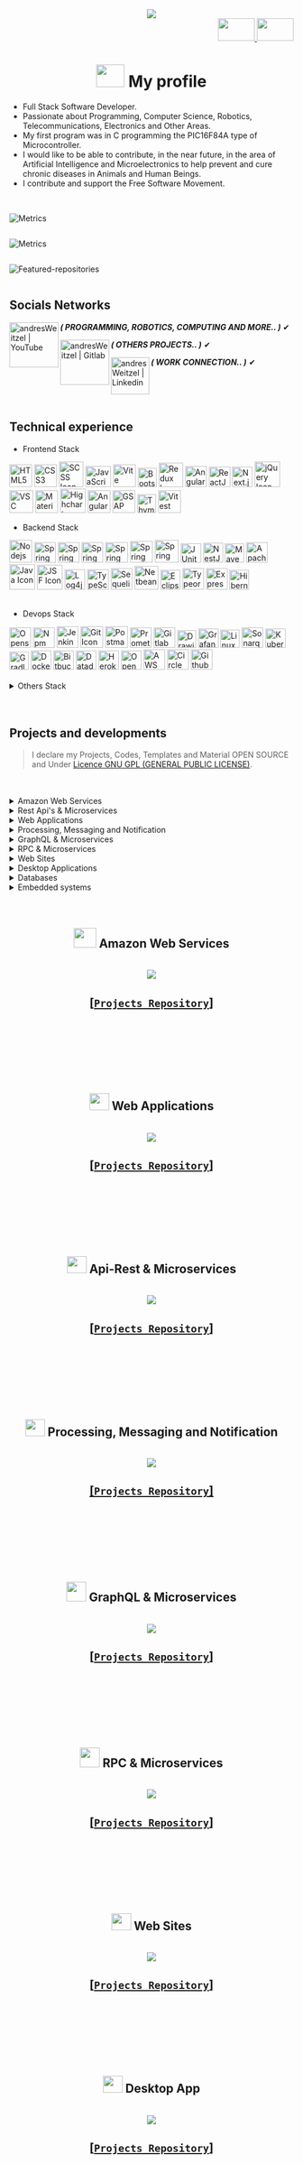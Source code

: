  <!----------Presentation---------------->
<div align="center" >
<img src="./assets/gifs/social-networks/central-network.gif" />
</div>

<div align="right">
    <a href="./translations/README.es.md" target="_blank">
      <img src="./assets/img/translation/arg-flag.jpg" width="65" height="40" />
  </a> 
   <a href="https://github.com/andresWeitzel/andresWeitzel" target="_blank">
      <img src="./assets/img/translation/eeuu-flag.jpg" width="65" height="40" />
  </a> 
</div>

 
<div align="center">
  
#  <img width="50" height="40"  src="./assets/gifs/spheres/world-blue-sphere.gif" /> My profile  

</div>  
 
<div align="left">

* Full Stack Software Developer.
* Passionate about Programming, Computer Science, Robotics, Telecommunications, Electronics and Other Areas.
* My first program was in C programming the PIC16F84A type of Microcontroller.
* I would like to be able to contribute, in the near future, in the area of Artificial Intelligence and Microelectronics to help prevent and cure chronic diseases in Animals and Human Beings.
* I contribute and support the Free Software Movement.


</div>  

 <!----------End Presentation---------------->

</br>

<!---------ESTADISTICAS-------->

 <!------GENERALES METRICS------>
<div style="display: inline-block;">
  
![Metrics](./metrics/github-metrics.svg)

</div>
<!------FIN GENERALES METRICS------>

<br>

 <!------RECENT ACTIVITIES------>
<div style="display: inline-block;">
  
![Metrics](./metrics/metrics.plugin.activity.svg)

</div>
<!------FIN RECENT ACTIVITIES------>

<br>

 <!------FEATURED REPOSITORIES------>
<div style="display: inline-block;">
  
![Featured-repositories](./metrics/metrics.plugin.featured.repositories.svg)

</div>
<!------FIN FEATURED REPOSITORIES------>



<!---------FIN ESTADISTICAS----------->

<br>

<!------------REDES SOCIALES------------------>

## Socials Networks

<!--CANAL DE YOUTUBE-->
<div>
<a href="https://www.youtube.com/channel/UCuSVXmBcMURyTvbmbcgZalQ?view_as=subscriber" target="_blank">
<img align="left" alt="andresWeitzel | YouTube" width="87" height="80" src="./assets/gifs/social-networks/youtubeLogo.gif" /></a> 
 
 ***( PROGRAMMING, ROBOTICS, COMPUTING AND MORE.. )*** ✔</a>  
</div> 
 <!--FIN CANAL DE YOUTUBE-->
 
 <!--GITLAB-->
<div>
<a href="https://gitlab.com/andres-weitzel" target="_blank">
<img align="left" alt="andresWeitzel | Gitlab" width="87" height="80" src="./assets/gifs/social-networks/gitlab.gif"/></a> 
 
 ***( OTHERS PROJECTS.. )*** ✔</a>  
</div> 
 <!--FIN GITLAB-->
 
  <!--LINKEDIN-->
<div>
<a href="https://www.linkedin.com/in/andres-weitzel/" target="_blank">
<img align="left" alt="andresWeitzel | Linkedin" width="68" height="66" src="./assets/gifs/social-networks/linkedin.gif" /></a> 
 
 ***( WORK CONNECTION.. )*** ✔</a>  
</div> 
 <!--FIN LINKEDIN-->
 
<!--------FIN REDES SOCIALES---------------------->

<br>
<br>
<br>


<!-----STACKS TECHNICAL EXPERIENCE ------------>


## Technical experience

<!------FRONTEND STACK------>

* Frontend Stack

<div style="display: inline-block;">
  <img width="40" height="40" alt="HTML5 Icon" src="./assets/icons/frontend/png/html.png" />
  <img width="40" height="40" alt="CSS3 Icon" src="./assets/icons/frontend/png/css.png" />
  <img width="43" height="45" alt="SCSS Icon" src="./assets/icons/frontend/png/scss.png" />
  <img width="45" height="37" alt="JavaScript Icon" src="./assets/icons/frontend/png/js.png" />
  <img width="40" height="40" alt="Vite Icon" src="./assets/icons/frontend/png/vite.png" />
  <img width="33" height="34" alt="Bootstrap Icon" src="./assets/icons/frontend/png/bootstrap.png" />
  <img width="43" height="43" alt="Redux Icon" src="./assets/icons/frontend/png/redux.png" />
  <img width="38" height="37" alt="Angular Material Icon" src="./assets/icons/frontend/png/angular-material.png" />
  <img width="38" height="36" alt="ReactJS Icon" src="./assets/icons/frontend/png/react-js.png" />
  <img width="36" height="36" alt="Next.js Icon" src="./assets/icons/frontend/png/nextjs.png" />
  <img width="45" height="45" alt="jQuery Icon" src="./assets/icons/frontend/png/jquery.png" />
  <img width="42" height="40" alt="VSC Icon" src="./assets/icons/devops/png/vsc.png" />
  <img width="40" height="40" alt="Material UI Icon" src="./assets/icons/frontend/png/material-ui.png" />
  <img width="45" height="43" alt="Highcharts Icon" src="./assets/icons/frontend/png/highchart.png" />
  <img width="40" height="40" alt="Angular Icon" src="./assets/icons/frontend/png/angular.png" />
  <img width="40" height="40" alt="GSAP Icon" src="./assets/icons/frontend/png/gsap.png" />
  <img width="33" height="33" alt="Thymeleaf Icon" src="./assets/icons/backend/java/png/thymeleaf.png" />
  <img width="40" height="40" alt="Vitest Icon" src="./assets/icons/frontend/png/vitest.png" />
</div>

<!------FIN FRONTEND STACK------>

</br>

<!------BACKEND STACK------>

* Backend Stack

<div style="display: inline-block;">
   <img width="40" height="40" alt="Nodejs Icon" src="./assets/icons/backend/javascript-typescript/png/nodejs.png" />
   <img width="38" height="36" alt="Spring Boot Icon" src="./assets/icons/backend/java/png/spring-boot.png" />
   <img width="38" height="36" alt="Spring Cloud Icon" src="./assets/icons/backend/java/png/spring-cloud.png" />
   <img width="38" height="36" alt="Spring Batch Icon" src="./assets/icons/backend/java/png/spring-batch.png" />
   <img width="40" height="36" alt="Spring Security Icon" src="./assets/icons/backend/java/png/spring-security.png" />
   <img width="40" height="38" alt="Spring WebFlux Icon" src="./assets/icons/backend/java/png/spring-webflux.png" />
   <img width="42" height="40" alt="Spring Tool Suite Icon" src="./assets/icons/backend/java/png/sts.png" />
   <img width="36" height="34" alt="JUnit Icon" src="./assets/icons/backend/java/png/junit.png" />
   <img width="35" height="35" alt="NestJS Icon" src="./assets/icons/backend/javascript-typescript/png/nestjs.png" />
   <img width="34" height="34" alt="Maven Icon" src="./assets/icons/devops/png/maven.png" />
   <img width="38" height="36" alt="Apache Tomcat Icon" src="./assets/icons/devops/png/apache-tomcat.png" />
   <img width="45" height="45" alt="Java Icon" src="./assets/icons/backend/java/png/java.png" />
   <img width="45" height="44" alt="JSF Icon" src="./assets/icons/backend/java/png/jsf.png" />
   <img width="36" height="36" alt="Log4j Icon" src="./assets/icons/backend/java/png/log-four-j.png" />
   <img width="38" height="36" alt="TypeScript Icon" src="./assets/icons/backend/javascript-typescript/png/typescript.png" />
   <img width="38" height="38" alt="Sequelize Icon" src="./assets/icons/backend/javascript-typescript/png/sequelize.png" />
   <img width="42" height="42" alt="Netbeans Icon" src="./assets/icons/backend/java/png/netbeans.png" />
   <img width="35" height="35" alt="Eclipse Icon" src="./assets/icons/backend/java/png/eclipse.png" />
   <img width="38" height="38" alt="Typeorm Icon" src="./assets/icons/backend/javascript-typescript/png/typeorm.png" />
   <img width="38" height="38" alt="Express-js Icon" src="./assets/icons/backend/javascript-typescript/png/express-js.png" />
   <img width="35" height="35" alt="Hibernate Icon" src="./assets/icons/backend/java/png/hibernate.png" />

<div>
<!------FIN BACKEND STACK------>

</br>

<!------DEVOPS STACK------>

* Devops Stack

<div style="display: inline-block;">
  <img width="38" height="36" alt="Openshift Icon" src="./assets/icons/devops/png/openshift.png" />
  <img width="38" height="36" alt="Npm Icon" src="./assets/icons/devops/png/npm.png" />
  <img width="38" height="38" alt="Jenkins Icon" src="./assets/icons/devops/png/jenkins.png" />
  <img width="40" height="38" alt="Git Icon" src="./assets/icons/devops/png/git.png" />
  <img width="40" height="38" alt="Postman Icon" src="./assets/icons/devops/png/postman.png" />
  <img width="38" height="36" alt="Prometheus Icon" src="./assets/icons/devops/png/prometheus.png" />
  <img width="38" height="36" alt="Gitlab Icon" src="./assets/icons/devops/png/gitlab.png" />
  <img width="33" height="31" alt="Drawio Icon" src="./assets/icons/devops/png/drawio.png" />
  <img width="36" height="34" alt="Grafana Icon" src="./assets/icons/devops/png/grafana.png" />
  <img width="34" height="32" alt="Linux Icon" src="./assets/icons/devops/png/linux.png" />
  <img width="38" height="36" alt="Sonarqube Icon" src="./assets/icons/devops/png/sonarqube.png" />
  <img width="36" height="34" alt="Kubernate Icon" src="./assets/icons/devops/png/kubernetes.png" />
  <img width="34" height="32" alt="Gradle Icon" src="./assets/icons/devops/png/gradle.png" />
  <img width="36" height="34" alt="Docker Icon" src="./assets/icons/devops/png/docker.png" />
  <img width="36" height="34" alt="Bitbucket Icon" src="./assets/icons/devops/png/bitbucket.png" />
  <img width="36" height="34" alt="Datadog Icon" src="./assets/icons/devops/png/datadog.png" />
  <img width="36" height="34" alt="Heroku Icon" src="./assets/icons/devops/png/heroku.png" />
  <img width="36" height="34" alt="OpenAPI Icon" src="./assets/icons/devops/png/openapi.png" />
  <img width="38" height="36" alt="AWS Icon" src="./assets/icons/devops/png/aws.png" />
  <img width="38" height="36" alt="Circle CI Icon" src="./assets/icons/devops/png/ci-circle.png" />
  <img width="38" height="36" alt="Github Icon" src="./assets/icons/devops/png/github.png" />
<div>

<!------FIN DEVOPS STACK------>

</br>

<details>
   <summary> Others Stack </summary>
 
<br>
 
<!------AWS STACK------>

* AWS Stack

<div style="display: inline-block;">
  <img width="45" height="45" src="./assets/img/technology-stack/aws/lambda.png" />
  <img width="42" height="52" src="./assets/img/technology-stack/aws/s3.png" />
  <img width="58" height="56" src="./assets/img/technology-stack/aws/api-gateway.png" />
  <img width="38" height="50" src="./assets/img/technology-stack/aws/sqs.png" />
  <img width="45" height="52" src="./assets/img/technology-stack/aws/DynamoDB.png" />
  <img width="40" height="52" src="./assets/img/technology-stack/aws/rds.png" />
  <img width="50" height="50" src="./assets/img/technology-stack/aws/parameterStore.png" />
</div>

<!------FIN AWS STACK------>


<br>

<!------DATABASE STACK------>

* Database Stack

<div style="display: inline-block;">
    <img width="45" height="40" src="./assets/img/technology-stack/database/oracle.png" /> 
   <img width="47" height="40" src="./assets/img/technology-stack/database/mysql.png" /> 
   <img width="43" height="40" src="./assets/img/technology-stack/database/workbeanch.png" /> 
   <img width="40" height="40" src="./assets/img/technology-stack/database/postgres.png" />
    <img width="55" height="55" src="./assets/img/technology-stack/database/pgadmin.png" />
  <img width="40" height="40" src="./assets/img/technology-stack/database/mongo.png" />
    <img width="40" height="40" src="./assets/img/technology-stack/database/mongodb-compass.png" />
     <img width="42" height="44" src="./assets/img/technology-stack/database/firebase.png" />
  <img width="40" height="40" src="./assets/img/technology-stack/database/sqldeveloper.png" />
   <img width="40" height="40" src="./assets/img/technology-stack/database/dbeaver.png" />
     <img width="40" height="40" src="./assets/img/technology-stack/database/xampp.png" />
  <div>
  <!------FIN DATABASE STACK------>

<br>

<!------DATASCIENCE STACK------>

* Data Science Stack

<div style="display: inline-block;">
  <img width="40" height="40" src="./assets/img/technology-stack/backend/python.png" />
  <img width="40" height="40" src="./assets/img/technology-stack/datascience/numpy.png" />
  <img width="38" height="35" src="./assets/img/technology-stack/datascience/pandas.png" />
    <img width="40" height="40" src="./assets/img/technology-stack/datascience/matplotlib.png" />
  <img width="42" height="44" src="./assets/img/technology-stack/datascience/pycharm.png" />
  <img width="40" height="42" src="./assets/img/technology-stack/datascience/jupyter.png" />
</div>
<!------FIN DATASCIENCE STACK------>

<br>

<!------EMBEDDED SYSTEM STACK------>

* Embedded System Stack

<div style="display: inline-block;">
   <img width="40" height="40" src="./assets/img/technology-stack/embedded-systems/c++.png" />
    <img width="45" height="45" src="./assets/img/technology-stack/embedded-systems/raspberry.png" />
  <img width="40" height="40" src="./assets/img/technology-stack/embedded-systems/arduino.png" />
    <img width="40" height="40" src="./assets/img/technology-stack/embedded-systems/esp8266.png" />
  <img width="35" height="40" src="./assets/img/technology-stack/embedded-systems/iot.png" />
  <img width="45" height="40" src="./assets/img/technology-stack/embedded-systems/fritzing.png" />
  <img width="45" height="45" src="./assets/img/technology-stack/embedded-systems/micropython.png" />
  <img width="45" height="45" src="./assets/img/technology-stack/embedded-systems/microchip.png" />
   <img width="45" height="45" src="./assets/img/technology-stack/embedded-systems/piccompiler.png" />
    <img width="45" height="45" src="./assets/img/technology-stack/embedded-systems/thonny.png" />
  <img width="40" height="40" src="./assets/img/technology-stack/embedded-systems/linux.png" />
</div>

<!------FIN EMBEDDED SYSTEM STACK------>

<br>

</details>

<!---------FIN STACKS TECHNICAL EXPERIENCE --------->

<br>
<br>

<!---------PROYECTOS------------------------->

## Projects and developments

 > I declare my Projects, Codes, Templates and Material OPEN SOURCE and Under [Licence GNU GPL (GENERAL PUBLIC LICENSE)](https://www.gnu.org/licenses/gpl-3.0.html). 


<br>
<br>

<!------AMAZON WEB SERVICES LIST------>

<details>
 <summary> Amazon Web Services </summary>
 
 <br>
 
  - [Mercadolibre microservice for user management](https://github.com/andresWeitzel/Microservice_Mercadolibre_Users_AWS)
  - [Api Rest for statistical management of bioethanol production and sales](https://github.com/andresWeitzel/Api_Bioetanol_Estadisticas_DynamoDB_AWS)
  - [BackupSystem_SQS_SNS_S3_DynamoDB_AWS Mining Plants](https://github.com/andresWeitzel/BackupSystem_SQS_SNS_S3_DynamoDB_AWS)
  - [CRUD model for managing objects with Amazon S3](https://github.com/andresWeitzel/CRUD_Amazon_S3_AWS)
  - [CRUD of payments objects from Mercado Pago with DynamoDB](https://github.com/andresWeitzel/CRUD_Amazon_DynamoDB_AWS)
  - [Microservice OpenWeather Nodejs Jest](https://github.com/andresWeitzel/Microservice_OpenWeather_Nodejs_Jest_AWS)
  - [App for using the Amazon SQS service from AWS with FIFO queues](https://github.com/andresWeitzel/Producer_Consumer_SQS_FIFO_AWS)
  - [CRUD App for using the Amazon SNS service](https://github.com/andresWeitzel/CRUD_SNS_NodeJS_AWS)
  - Others.
  - [`Central Project Repository`](https://github.com/andresWeitzel/Proyectos_Amazon_Web_Services)

<br>

</details>

<!------FIN AMAZON WEB SERVICES LIST------>

<!------API REST-MICROSERVICIOS------>

<details >
 <summary> Rest Api's & Microservices </summary>
 
 <br>
 
  - [Microservices about real estate](https://github.com/andresWeitzel/Microservicios_Spring_Cloud_Netflix_Spring_Boot)
  - [Restful Api for microelectronics products](https://github.com/andresWeitzel/ApiRest_Microelectronica_SpringBoot_Oracle)
  - [Api Rest for Supermarket products](https://github.com/andresWeitzel/ApiRest_MicroFrontEnd_ProductosSupermercado)
  - [Api Rest Electrothings](https://github.com/andresWeitzel/ApiRest_ElectroThingsV1_SpringBoot_MongoDB)
  - [Api Rest Pedidos Ya](https://github.com/andresWeitzel/ApiRest_PedidosYaEnvios_NestJS)
  - [Api Rest electronic devices](https://github.com/andresWeitzel/ApiRest_Dispósitos_Electronicos_ExpressJS)
  - [Api Rest for statistical management of bioethanol production and sales](https://github.com/andresWeitzel/Api_Bioetanol_Estadisticas_DynamoDB_AWS)
  - [ApiRest_Microcomponentes_](https://github.com/andresWeitzel/ApiRest_Microcomponentes_SpringBoot)
  - [Centralized Version Control System Nodejs](https://github.com/andresWeitzel/Centralized_Version_Control_System_V1_Nodejs)
  - [Microservice Paypal Orders Express](https://github.com/andresWeitzel/Microservice_Paypal_Orders_Express)
  - [Microservice OpenWeather Nodejs Jest](https://github.com/andresWeitzel/Microservice_OpenWeather_Nodejs_Jest_AWS)
  - [Microservice Employess NestJS](https://github.com/andresWeitzel/Microservice_Employees_NestJS)
  - [CRUD Api Rest ](https://github.com/andresWeitzel/Api_Rest_Spring_Productos)
  - [MedMask Covid-19 Project](https://github.com/andresWeitzel/medmask)
  - Others.
  - [`Central Project Repository`](https://github.com/andresWeitzel/Proyectos_Api_Rest_Microservicios) 

<br>

</details>

<!------FIN API REST-MICROSERVICIOS------>

<!------APLICACIONES WEB LIST------>

<details >
 <summary> Web Applications </summary>
 
 <br>
 
   - [Software Development Portfolio](https://github.com/andresWeitzel/Portfolio_Software_Developer)
   - [MicroFrontEnd and npm Module for the implementation of AI Models with NLP. ](https://github.com/andresWeitzel/Microfront_IA-NLP_React)
   - [Web Application for Microelectronics Product Management. ](https://github.com/andresWeitzel/AppMicroelect_SpringBoot_Thymeleaf)
   - [MicroFrontEnd Microelectronics Web Application](https://github.com/andresWeitzel/App_MicroFrontEnd_MicroElectr_React)
   - [MicroFrontEnd about Supermarket Products](https://github.com/andresWeitzel/App_MicroFrontEnd_Productos_Supermercado)
   - [ElectroThings Web Application](https://github.com/andresWeitzel/AppElectroThings_Angular_SpringBoot_MongoDB)
   - [IotProductosJsp_app Web Application](https://github.com/andresWeitzel/IotProductosJsp_app)
   - [WebAppAngularBootstrap](https://github.com/andresWeitzel/WebAppAngularBootstrap)
   - Others. 
   - [`Central Project Repository`](https://github.com/andresWeitzel/Proyectos_Web_App)

<br>

</details>

<!------FIN APLICACIONES WEB LIST------>




<!------PROCESSING MESSAGING NOTIF LIST------>

<details >
 <summary> Processing, Messaging and Notification </summary>
 
 <br>
 
   - [Credit Risk Analysis Batch](https://github.com/andresWeitzel/Credit_Risk_Analysis_Batch)
   - [Spring Batch Processing Payments. ](https://github.com/andresWeitzel/Spring_Batch_Processing_Payments)
   - [User Management Email API. ](https://github.com/andresWeitzel/email-api-service-MailPit)
   - [Emails Notifications MailHog. ](https://github.com/andresWeitzel/emails-notifications-MailHog)
   - [`Central Project Repository`](https://github.com/andresWeitzel/Processing_Messaging_Notification_Projects)

<br>

</details>

<!------FIN PROCESSING MESSAGING NOTIF LIST------>


<!------GRAPHQL-MICROSERVICIOS------>

<details >
 <summary> GraphQL & Microservices </summary>
 
 <br>
 
  - [Microservice for Cisco device management](https://github.com/andresWeitzel/Microservicio_Cisco_Devices_GraphQL)
  - Others. 
  - [`Central Project Repository`](https://github.com/andresWeitzel/Proyectos_GraphQL_Microservicios)

<br>

</details>

<!------FIN GRAPHQL-MICROSERVICIOS------>

<!------RPC-MICROSERVICIOS------>

<details >
 <summary> RPC & Microservices </summary>
 
 <br>
 
  - [gRPC protobuf api for the integration of IPWHOIS.IO](https://github.com/andresWeitzel/gRPC_IP_Geolocation_API_Integration_Nodejs)
  - Others.
  - [`Central Project Repository`](https://github.com/andresWeitzel/RPC_Microservices_Projects)

<br>

</details>

<!------FIN RPC-MICROSERVICIOS------>




<!------SITIOS WEB LIST------>

<details>
 <summary> Web Sites </summary>
 
 <br>
 
  - [Website about Robotics](https://github.com/andresWeitzel/andresWeitzel.github.io)
  - [Website about Test's for the IT Area](https://github.com/andresWeitzel/SitioWebTest_IT)
  - Others.
  - [`Central Project Repository`](https://github.com/andresWeitzel/Proyectos_Web_Sites)

<br>

</details>
<!------FIN SITIOS WEB LIST------>

<!------APP DESKTOP LIST------>

<details>
<summary> Desktop Applications </summary>
 
  <br>
 
  - [App for employee management](https://github.com/andresWeitzel/Gestor_de_Empleados)
  - [Project pharmaco_NTZ184](https://github.com/andresWeitzel/Farmaco_NTZ184)
  - [Personal expenses manager](https://github.com/andresWeitzel/Gestor_Gastos_Personales)
  - Others.
  - [`Central Project Repository`](https://github.com/andresWeitzel/Proyectos_Desktop_App)

<br>

</details>

<!------FIN APP DESKTOP LIST------>


<!------BASE DE DATOS------>

<details>
<summary> Databases </summary>
  
  <br>
 
  - [Design, Modeling, Development, Programming, Management and Admin of a real estate db](https://github.com/andresWeitzel/db_Inmobiliaria_PostgreSQL)
  - [Database about Electronic Devices](https://github.com/andresWeitzel/db_dispósitos_electronicos_postgreSQL)
  - [DB Mercado Libre products, categories, users, etc](https://github.com/andresWeitzel/Microdb_MercadoLibre_Mysql)
  - [Microdb Mercado Libre products](https://github.com/andresWeitzel/Microdb_MercadoLibre_Productos_Mysql)
  - [DB OrdersYa Envios](https://github.com/andresWeitzel/db_PedidosYaEnvios_MySQL)
  - [Microdb Cisco devices](https://github.com/andresWeitzel/Microdb_Cisco_Devices_Mysql)
  - [DB for microelectronics components](https://github.com/andresWeitzel/db_microelectronica_Oracle)
  - [DB electronics products](https://github.com/andresWeitzel/db_ElectroThings_MongoDB)
  - [DB supermarket products](https://github.com/andresWeitzel/db_supermercado_PostgreSQL)
  - [DB clothing products](https://github.com/andresWeitzel/Gestion_BaseDeDatos_Mysql)
  - Others.
  - [`Central Project Repository`](https://github.com/andresWeitzel/Database_Projects)
<br>

</details>

<!------FIN BASE DE DATOS------>



<!------SISTEMAS EMBEBIDOS------>

<details>
<summary> Embedded systems </summary>
 
  <br>
 
- [State Machine with EEPROM Memory and Multiplexing](https://github.com/andresWeitzel/MaquinaDeEstado_EEPROM_Hardware)
- [Automatic Plant Irrigation System](https://github.com/andresWeitzel/SistemaRiegoAutomatico/tree/master)
- [Control system for water tank](https://github.com/andresWeitzel/Proyecto-Sistema-de-Control-para-Tanque-de-Agua)
- [Control and temperature sensing system](https://github.com/andresWeitzel/Sensado_ESP8266_DHT11)
- Others.
- [`Central Project Repository`](https://github.com/andresWeitzel/Proyectos_Embedded_System)
<br>

</details>

<!------FIN SISTEMAS EMBEBIDOS------>


<br>
<br>



 <!------INICIO PROYECTOS AWS------>
 
<div align="center">
  
## <img width="40" height="35"  src="./assets/gifs/stacks/aws.gif" /> Amazon Web Services 

</div>  

<br>

<div align="center">
  
<a href="https://github.com/andresWeitzel/Proyectos_Amazon_Web_Services" target="_blank">
  <img src="./assets/img/projects-developments/aws-img.jpg" >
</a>

 ## [[`Projects Repository`]](https://github.com/andresWeitzel/Proyectos_Amazon_Web_Services)
  
  
  </div>
<!------FIN PROYECTOS AWS------>

<br>
<br>
<br>
<br>
<br>
<br>

 <!------INICIO PROYECTOS WEB APP.------>
 
<div align="center">
  
  ##  <img width="35" height="30" src="./assets/gifs/stacks/web-app.gif" /> Web Applications

</div>  

<br>

<div align="center">
  
  <a href="https://github.com/andresWeitzel/Proyectos_Web_App" target="_blank">
  <img src="./assets/img/projects-developments/web-app.jpg" >
  </a>

 ## [[`Projects Repository`]](https://github.com/andresWeitzel/Proyectos_Web_App)
  
  
  </div>
<!------FIN PROYECTOS WEB APP.------>


<br>
<br>
<br>
<br>
<br>
<br>


 <!------INICIO PROYECTOS API-REST-MICROSERV.------>
 
<div align="center">
  
  ##  <img width="35" height="30" src="./assets/gifs/stacks/api-rest.gif" />  Api-Rest & Microservices

</div>  

<br>

<div align="center">
  
  <a href="https://github.com/andresWeitzel/Proyectos_Api_Rest_Microservicios" target="_blank">
  <img src="./assets/img/projects-developments/api-rest.png" >
  </a>

 ## [[`Projects Repository`]](https://github.com/andresWeitzel/Proyectos_Api_Rest_Microservicios)
  
  
  </div>
<!------FIN PROYECTOS  API-REST-MICROSERV.------>


<br>
<br>
<br>
<br>
<br>
<br>

 <!------INICIO PROYECTOS PROCESSING MESSAGING NOTIF.------>
 
<div align="center">
  
  ##  <img width="35" height="30" src="./assets/gifs/stacks/notification.gif" /> Processing, Messaging and Notification

</div>  

<br>

<div align="center">
  
  <a href="https://github.com/andresWeitzel/Processing_Messaging_Notification_Projects" target="_blank">
  <img src="./assets/img/projects-developments/processing-notification.png" >
  </a>

 ## [[`Projects Repository`]](https://github.com/andresWeitzel/Processing_Messaging_Notification_Projects)
  
  
  </div>
<!------FIN PROYECTOS PROCESSING MESSAGING NOTIF------>


<br>
<br>
<br>
<br>
<br>
<br>




 <!------INICIO PROYECTOS GRAPHQL-MICROSERV.------>
 
<div align="center">
  
  ##  <img width="35" height="35" src="./assets/gifs/stacks/graphql.gif" />  GraphQL & Microservices

</div>  

<br>

<div align="center">
  
  <a href="https://github.com/andresWeitzel/Proyectos_GraphQL_Microservicios" target="_blank">
  <img src="./assets/img/projects-developments/graphql.png" >
  </a>

 ## [[`Projects Repository`]](https://github.com/andresWeitzel/Proyectos_GraphQL_Microservicios)
  
  
  </div>
<!------FIN PROYECTOS GRAPHQL-MICROSERV.------>


<br>
<br>
<br>
<br>
<br>
<br>


 <!------INICIO PROYECTOS RPC-MICROSERV.------>
 
<div align="center">
  
  ##  <img width="35" height="35" src="./assets/gifs/stacks/grpc.gif" />  RPC & Microservices

</div>  

<br>

<div align="center">
  
  <a href="https://github.com/andresWeitzel/RPC_Microservices_Projects" target="_blank">
  <img src="./assets/img/projects-developments/RPC.jpg" >
  </a>

 ## [[`Projects Repository`]](https://github.com/andresWeitzel/RPC_Microservices_Projects)
  
  
  </div>
<!------FIN PROYECTOS RPC-MICROSERV.------>


<br>
<br>
<br>
<br>
<br>
<br>



 <!------INICIO WEB SITES.------>
 
<div align="center">
  
## <img width="35" height="30" src="./assets/gifs/stacks/websites.gif" /> Web Sites

</div>  

<br>

<div align="center">
  
  <a href="https://github.com/andresWeitzel/Proyectos_Web_Sites" target="_blank">
  <img src="./assets/img/projects-developments/webSites.jpg" >
  </a>

 ## [[`Projects Repository`]](https://github.com/andresWeitzel/Proyectos_Web_Sites)
  
  
  </div>
<!------FIN WEB SITES.------>


<br>
<br>
<br>
<br>
<br>
<br>


 <!------INICIO DESKTOP APP.------>
 
<div align="center">
  
## <img width="35" height="30" src="./assets/gifs/stacks/desktop-app.gif" /> Desktop App


</div>  

<br>

<div align="center">
  
  <a href="https://github.com/andresWeitzel/Proyectos_Desktop_App" target="_blank">
  <img src="./assets/img/projects-developments/desktop-app.jpg" >
  </a>

 ## [[`Projects Repository`]](https://github.com/andresWeitzel/Proyectos_Desktop_App)
  
  
</div>
<!------FIN DESKTOP APP.------>


<br>
<br>
<br>
<br>
<br>
<br>


 <!------INICIO DATABASE.------>
 
<div align="center">
  
## <img width="35" height="30" src="./assets/gifs/stacks/database.gif"/> Databases

</div>  

<br>

<div align="center">
  
  <a href="https://github.com/andresWeitzel/Database_Projects" target="_blank">
  <img src="./assets/img/projects-developments/database.jpg" >
  </a>

 ## [[`Projects Repository`]](https://github.com/andresWeitzel/Database_Projects)
  
  
  </div>
<!------FIN DATABASE.------>

<br>
<br>
<br>
<br>
<br>
<br>


 <!------INICIO EMBEDDED SYSTEMS.------>
 
<div align="center">
  
## <img width="35" height="35" src="./assets/gifs/stacks/embedded-system.gif"/>  Embedded Systems

</div>  

<br>

<div align="center">
  
<a href="https://github.com/andresWeitzel/Proyectos_Embedded_System" target="_blank">
  <img src="./assets/img/projects-developments/embeddedSystem.jpg" >
</a>

 ## [[`Projects Repository`]](https://github.com/andresWeitzel/Proyectos_Embedded_System)
  
  
  </div>
  
<!------FIN EMBEDDED SYSTEMSE.------>

<br>
<br>
<br>
<br>
<br>
<br>


> I have developed to a greater or lesser extent another 27 projects of which 20 are incomplete/without review and the other 7 are "large personal scale" projects that are active and in the process of development, therefore, both of which are not functionally acceptable I don't include them. Some of them are:
> * A Graphical Communication Interface between a microcontroller through http and wifi and a db, applying java, html5, css3, vanilla js, mysql, scripting and c++.
> * Application for collecting measurements from a sensor in real time with an esp8266 and an infrared sensor module.
> * Development and programming of an electronic circuit for electrical measurements of my house for digitization and processing using an Arduino, several modules, C++, python, PHP and mysql as db.
> * Temperature Control System for my Room (Fan and Stove Automation) with data storage.
> * Software Versioner using Spring Boot, Java NIO, Hibernate and Oracle.
> * Dashboard-type Graphical Interface implementing Python, Angular, Vanilla Js.
> * Migration of a Management Project developed with Java 8 SE migrating to Hibernate-JPA.
> * Desktop application for managing personal tasks.
> * Others.
 

<!-------FIN PROYECTOS----------------->
